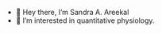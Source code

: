 - 👋  Hey there, I’m Sandra A. Areekal
- 👀 I’m interested in quantitative physiology. 




<!---
sa-areekal/sa-areekal is a ✨ special ✨ repository because its `README.md` (this file) appears on your GitHub profile.
You can click the Preview link to take a look at your changes.
--->
